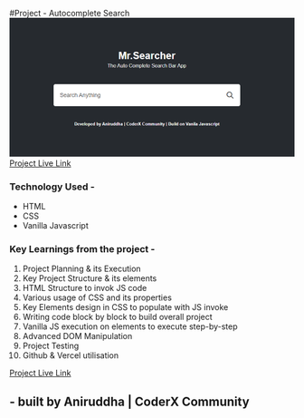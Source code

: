 #Project - Autocomplete Search
![Project-Image](/proj-img.png)
[Project Live Link](https://autocomplete-search-app-vanilla-js.vercel.app/)

### Technology Used -

- HTML
- CSS
- Vanilla Javascript

### Key Learnings from the project -

1. Project Planning & its Execution
2. Key Project Structure & its elements
3. HTML Structure to invok JS code
4. Various usage of CSS and its properties
5. Key Elements design in CSS to populate with JS invoke
6. Writing code block by block to build overall project
7. Vanilla JS execution on elements to execute step-by-step
8. Advanced DOM Manipulation
9. Project Testing
10. Github & Vercel utilisation

[Project Live Link](https://autocomplete-search-app-vanilla-js.vercel.app/)

## - built by Aniruddha | CoderX Community
